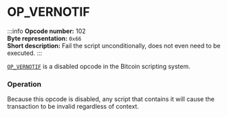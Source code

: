 # OP_VERNOTIF
:::info
**Opcode number:** 102  
**Byte representation:** `0x66`  
**Short description:** Fail the script unconditionally, does not even need to be executed.
:::

[`OP_VERNOTIF`](./OP_VERNOTIF.md) is a disabled opcode in the Bitcoin scripting system.

### Operation
Because this opcode is disabled, any script that contains it will cause the transaction to be invalid regardless of context.
